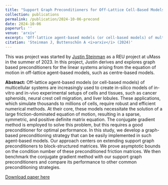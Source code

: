 ```yaml
---
title: "Support Graph Preconditioners for Off-Lattice Cell-Based Models"
collection: publications
permalink: /publication/2024-10-06-precond
date: 2024-10-06
paperurl: ''
venue: 'arxiv'
excerpt: 'Off-lattice agent-based models (or cell-based models) of multicellular systems are increasingly used to create in-silico models of in-vitro and in-vivo experimental setups of cells and tissues, such as cancer spheroids, neural crest cell migration, and liver lobules. These applications, which simulate thousands to millions of cells, require robust and efficient numerical methods. At their core, these models necessitate the solution of a large friction-dominated equation of motion, resulting in a sparse, symmetric, and positive definite matrix equation. The conjugate gradient method is employed to solve this problem, but this requires a good preconditioner for optimal performance. In this study, we develop a graph-based preconditioning strategy that can be easily implemented in such agent-based models. Our approach centers on extending support graph preconditioners to block-structured matrices. We prove asymptotic bounds on the condition number of these preconditioned friction matrices. We then benchmark the conjugate gradient method with our support graph preconditioners and compare its performance to other common preconditioning strategies.'
citation: 'Steinman J, Buttenschön A <i>arxiv</i> (2024)'
---
```


This was project was started by [Justin Steinman](https://nubdotdev.github.io/) as a REU project at uMass in the summer of 2023.
In this project, Justin derives and explores graph based preconditioners for the linear systems arising from the equation of motion
in off-lattice agent-based models, such as centre-based models.


**Abstract:** Off-lattice agent-based models (or cell-based models) of multicellular systems are increasingly used to create in-silico
models of in-vitro and in-vivo experimental setups of cells and tissues, such as cancer spheroids, neural crest cell migration, and liver lobules.
These applications, which simulate thousands to millions of cells, require robust and efficient numerical methods. At their core, these
models necessitate the solution of a large friction-dominated equation of motion, resulting in a sparse, symmetric, and
positive definite matrix equation. The conjugate gradient method is employed to solve this problem, but this requires a good preconditioner
for optimal performance. In this study, we develop a graph-based preconditioning strategy that can be easily implemented in such
agent-based models. Our approach centers on extending support graph preconditioners to block-structured matrices. We prove
asymptotic bounds on the condition number of these preconditioned friction matrices. We then benchmark the conjugate
gradient method with our support graph preconditioners and compare its performance to other common preconditioning strategies.


[Download paper here](https://arxiv.org/abs/2410.04512)

